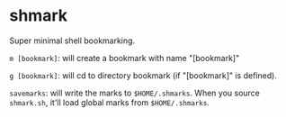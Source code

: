 # shmark

Super minimal shell bookmarking.

`m [bookmark]`: will create a bookmark with name "[bookmark]"

`g [bookmark]`: will cd to directory bookmark (if "[bookmark]" is defined).

`savemarks`: will write the marks to `$HOME/.shmarks`. When you source `shmark.sh`, it'll load global marks from `$HOME/.shmarks`.
